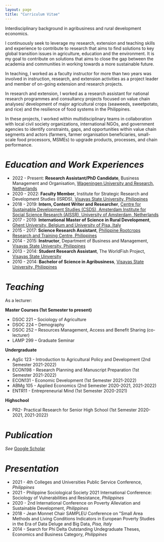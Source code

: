 ```yaml
---
layout: page
title: "Curriculum Vitae"
---
```


Interdisciplinary background in agribusiness and rural development economics. 

I continuously seek to leverage my research, extension and teaching skills and experience to contribute to research that aims to find solutions to key global transition issues in agriculture, education and the environment. It is my goal to contribute on solutions that aims to close the gap between the academia and communities in working towards a more sustainable future.

In teaching, I worked as a faculty instructor for more than two years was involved in instruction, research, and extension activities as a project leader and member of on-going extension and research projects.

In research and extension, I worked as a research assistant for national research programmes and consultancy projects focused on value chain analyses/ development of major agricultural crops (seaweeds, sweetpotato, and rice) and the resilience of food systems in the Philippines. 

In these projects, I worked within multidisciplinary teams in collaboration with local civil society organizations, international NGOs, and government agencies to identify constraints, gaps, and opportunities within value chain segments and actors (farmers, farmer organisation beneficiaries, small-scale food processors, MSMEs) to upgrade products, processes, and chain performance.

# _**Education and Work Experiences**_
* 2022 - Present: **Research Assistant/PhD Candidate**, Business Management and Organisation, [Wageningen University and Research, Netherlands](https://research.wur.nl/en/persons/christopher-galgo)
* 2020 - 2022: **Faculty Member**, Institute for Strategic Research and Development Studies (ISRDS), [Visayas State University, Philippines](https://www.vsu.edu.ph)
* 2018 - 2019: **Intern, Content Writer and Researcher**, [Centre for Sustainable Development Studies (CSDS), Amsterdam Institute for Social Science Research (AISSR), University of Amsterdam, Netherlands](https://csds.uva.nl)
* 2017 - 2019: **International Master of Science in Rural Development**, [Ghent University, Belgium and University of Pisa, Italy](https://www.imrd.ugent.be)
* 2015 - 2017: **Science Research Assistant**, [Philippine Rootcrops Research and Training Centre, Philippines](https://philrootcrops.vsu.edu.ph)
* 2014 - 2015: **Instructor**, Department of Business and Management, [Visayas State University, Philippines](https://www.vsu.edu.ph)
* 2013 - 2014: **Student Research Assistant**, The WorldFish Project, [Visayas State Uinversity](https://www.vsu.edu.ph)
* 2010 - 2014: **Bachelor of Science in Agribusiness**, [Visayas State University, Philippines](https://www.vsu.edu.ph)

# _**Teaching**_

As a lecturer:

**Master Courses (1st Semester to present)**

* DSOC 221 – Sociology of Agriculture
* DSOC 224 – Demography
* DSOC 252 – Resources Management, Access and Benefit Sharing (co-lecturer)
* LAMP 299 – Graduate Seminar

**Undergraduate**

* AgSc 123 - Introduction to Agricultural Policy and Development (2nd Semester 2021-2022)
* ECON198  - Research Planning and Manuscript Preparation (1st Semester 2021-2022)
* ECON131  - Economic Development (1st Semester 2021-2022)
* ABMg 105 - Applied Economics (2nd Semester 2020-2021, 2021-2022) 
* ENTR11   - Entrepreneurial Mind (1st Semester 2020-2021)

**Highschool**

* PR2- Practical Research for Senior High School (1st Semester 2020-2021, 2021-2022)

# _**Publication**_

*See*
[Google Scholar](https://scholar.google.ca/citations?user=3R9ZhooAAAAJ&hl=en)

# _**Presentation**_
 
* 2021 - 4th Colleges and Universities Public Service Conference, _Philippines_
* 2021 - Philippine Sociological Society 2021 International Conference: Sociology of Vulnerabilities and Resistance, _Philippines_
* 2020 - 2nd International Conference on Poverty Alleviation and Sustainable Development, _Philippines_
* 2018 - Jean Monnet Chair SAMPLEU Conference on "Small Area Methods and Living Conditions Indicators in European Poverty Studies in the Era of          Data Deluge and Big Data, _Pisa, Italy_
* 2014 - Search for Phi Delta Outstanding Undegraduate Theses, Economics and Business Category, _Philippines_ 

